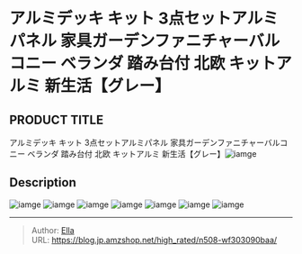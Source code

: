 # アルミデッキ キット 3点セットアルミパネル 家具ガーデンファニチャーバルコニー ベランダ 踏み台付 北欧 キットアルミ 新生活【グレー】


## PRODUCT TITLE 

アルミデッキ キット 3点セットアルミパネル 家具ガーデンファニチャーバルコニー ベランダ 踏み台付 北欧 キットアルミ 新生活【グレー】![iamge](https://b2bfiles1.gigab2b.cn/image/wkseller/304/20230406_e6cac01b22e7c77d991b4a7f348483c1.jpg)

## Description











![iamge](https://b2bfiles1.gigab2b.cn/image/wkseller/304/20230406_84a5e18c0bc3819f1cc3ccc7e0cd686d.jpg)
![iamge](https://b2bfiles1.gigab2b.cn/image/wkseller/304/20230406_efe567318ccb18614f76b03af865d240.jpg)
![iamge](https://b2bfiles1.gigab2b.cn/image/wkseller/304/20230406_07c1496bc1eadf23e19d10c807525bf8.jpg)
![iamge](https://b2bfiles1.gigab2b.cn/image/wkseller/304/20230406_30e560e2a7aa81c3f01433ad7cdcae8b.jpg)
![iamge](https://b2bfiles1.gigab2b.cn/image/wkseller/304/20230406_e57791d4d0840fde8bd80bee23ba697e.jpg)
![iamge](https://b2bfiles1.gigab2b.cn/image/wkseller/304/20230406_d9d796483bf70c577494e0cb286f1343.jpg)
![iamge](https://b2bfiles1.gigab2b.cn/image/wkseller/304/20230406_47594860e8bf2aa35f959d8edfd0d942.jpg)


---

> Author: [Ella](https://blog.jp.amzshop.net/)  
> URL: https://blog.jp.amzshop.net/high_rated/n508-wf303090baa/  

